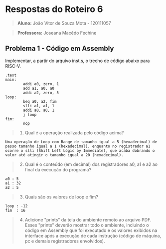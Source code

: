 # Respostas do Roteiro 6 

>**Aluno:** João Vitor de Souza Mota - 120111057

>**Professora:** Joseana Macêdo Fechine

## Problema 1 - Código em Assembly

Implementar, a partir do arquivo inst.s, o trecho de código abaixo para RISC-V.

```
.text
main:
        addi a0, zero, 1
        add a1, a0, a0
        addi a2, zero, 5
loop:   
        beq a0, a2, fim
        slli a1, a1, 1
        addi a0, a0, 1
        j loop
fim:
        nop
```

>1) Qual é a operação realizada pelo código acima?

```
Uma operação de Loop com Range de tamanho igual a 5 (hexadecimal) de passo tamanho igual a 1 (hexadecimal), enquanto no registrador a1 ocorre o slli (Shift Left Lógic by Immediate), que acaba dobrando o valor até atingir o tamanho igual a 20 (hexadecimal). 
``` 

>2) Qual é o conteúdo (em decimal) dos registradores a0, a1 e a2 ao final da execução do programa?

```
a0 : 5
a1 : 32
a2 : 5
```

>3) Quais são os valores de loop e fim?

```
loop : -12
fim  : 16
```

>4) Adicione "prints" da tela do ambiente remoto ao arquivo PDF. Esses "prints" deverão mostrar todo o ambiente, incluindo o código em Assembly que foi executado e os valores exibidos na interface após a execução de cada instrução (código de máquina, pc e demais registradores envolvidos).
